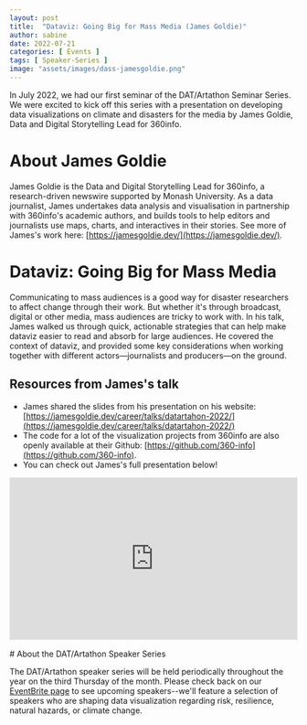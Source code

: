 ```yaml
---
layout: post
title:  "Dataviz: Going Big for Mass Media (James Goldie)"
author: sabine
date: 2022-07-21
categories: [ Events ]
tags: [ Speaker-Series ]
image: "assets/images/dass-jamesgoldie.png"
---
```


In July 2022, we had our first seminar of the DAT/Artathon Seminar Series. We were excited to kick off this series with a presentation on developing data visualizations on climate and disasters for the media by James Goldie, Data and Digital Storytelling Lead for 360info.

# About James Goldie

James Goldie is the Data and Digital Storytelling Lead for 360info, a research-driven newswire supported by Monash University. As a data journalist, James undertakes data analysis and visualisation in partnership with 360info's academic authors, and builds tools to help editors and journalists use maps, charts, and interactives in their stories. See more of James's work here: [https://jamesgoldie.dev/](https://jamesgoldie.dev/).

# Dataviz: Going Big for Mass Media

Communicating to mass audiences is a good way for disaster researchers to affect change through their work. But whether it's through broadcast, digital or other media, mass audiences are tricky to work with. In his talk, James walked us through quick, actionable strategies that can help make dataviz easier to read and absorb for large audiences. He covered the context of dataviz, and provided some key considerations when working together with different actors—journalists and producers—on the ground.

## Resources from James's talk

- James shared the slides from his presentation on his website: [https://jamesgoldie.dev/career/talks/datartahon-2022/](https://jamesgoldie.dev/career/talks/datartahon-2022/)
- The code for a lot of the visualization projects from 360info are also openly available at their Github: [https://github.com/360-info](https://github.com/360-info).
- You can check out James's full presentation below!

<div style="padding:56.25% 0 0 0;position:relative;"><iframe src="https://player.vimeo.com/video/784681705?h=fce5b187d8&amp;badge=0&amp;autopause=0&amp;player_id=0&amp;app_id=58479" frameborder="0" allow="autoplay; fullscreen; picture-in-picture" allowfullscreen style="position:absolute;top:0;left:0;width:100%;height:100%;" title="dass-jamesgoldie2"></iframe></div><script src="https://player.vimeo.com/api/player.js"></script>

<br>
# About the DAT/Artathon Speaker Series

The DAT/Artathon speaker series will be held periodically throughout the year on the third Thursday of the month. Please check back on our [EventBrite page](https://www.eventbrite.com/o/datartathon-50167782343) to see upcoming speakers--we'll feature a selection of speakers who are shaping data visualization regarding risk, resilience, natural hazards, or climate change. 